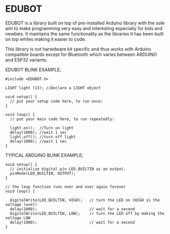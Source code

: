 # EDUBOT

EDUBOT is a library built on top of pre-installed Arduino library with the sole aim to make programming 
very easy and interesting especially for kids and newbies. It maintains the same functionality as the libraries it has been built 
on top whiles making it easier to code. 

This library is not harwdware kit specific and thus works with Arduino compatible boards except for Bluetooth which varies between ARDUINO and ESP32 variants.

EDUBOT BLINK EXAMPLE;
```
#include <EDUBOT.h>
   
LIGHT light (13); //Declare a LIGHT object

void setup() {
  // put your setup code here, to run once:
}

void loop() {
  // put your main code here, to run repeatedly:

  light.on();  //Turn on light
  delay(1000); //wait 1 sec
  light.off(); //turn off light
  delay(1000); //wait 1 sec
}
```


TYPICAL ARDUINO BLINK EXAMPLE;
```
void setup() {
  // initialize digital pin LED_BUILTIN as an output.
  pinMode(LED_BUILTIN, OUTPUT);
}

// the loop function runs over and over again forever
void loop() {

  digitalWrite(LED_BUILTIN, HIGH);   // turn the LED on (HIGH is the voltage level)
  delay(1000);                       // wait for a second
  digitalWrite(LED_BUILTIN, LOW);    // turn the LED off by making the voltage LOW
  delay(1000);                       // wait for a second
}
```
